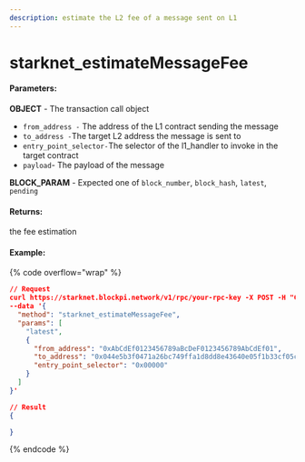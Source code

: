 ```yaml
---
description: estimate the L2 fee of a message sent on L1
---
```


# starknet\_estimateMessageFee

#### **Parameters:**

**OBJECT** - The transaction call object

* `from_address -` The address of the L1 contract sending the message
* `to_address -`The target L2 address the message is sent to
* `entry_point_selector-`The selector of the l1\_handler to invoke in the target contract
* `payload`-  The payload of the message

**BLOCK\_PARAM**  -  Expected one of `block_number`, `block_hash`, `latest`, `pending`

#### **Returns:**

the fee estimation

#### Example:

{% code overflow="wrap" %}
```json
// Request
curl https://starknet.blockpi.network/v1/rpc/your-rpc-key -X POST -H "Content-Type: application/json" 
--data '{
  "method": "starknet_estimateMessageFee",
  "params": [
    "latest",
    {
      "from_address": "0xAbCdEf0123456789aBcDeF0123456789AbCdEf01",
      "to_address": "0x044e5b3f0471a26bc749ffa1d8dd8e43640e05f1b33cf05cef6adee6f5b1b4cf",
      "entry_point_selector": "0x00000"
    }
  ]
}'

// Result
{

}
```
{% endcode %}
